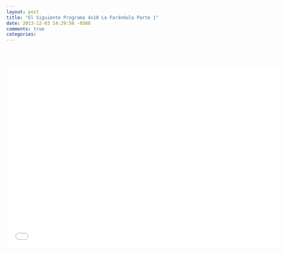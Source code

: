 ```yaml
---
layout: post
title: "El Siguiente Programa 4x18 La Farándula Parte 1"
date: 2013-12-03 14:29:58 -0500
comments: true
categories: 
---
```

<div align="center">

<br></br>
<iframe width="720" height="480" src="//www.youtube.com/embed/-aAqnvGYOuc" frameborder="0" allowfullscreen></iframe>
</div>
